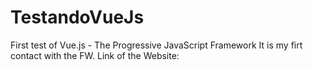 # TestandoVueJs
First test of Vue.js - The Progressive JavaScript Framework
It is my firt contact with the FW.
Link of the Website: 
